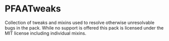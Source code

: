 # PFAATweaks
Collection of tweaks and mixins used to resolve otherwise unresolvable bugs in the pack.  While no support is offered this pack is licensed under the MIT license including individual mixins.
